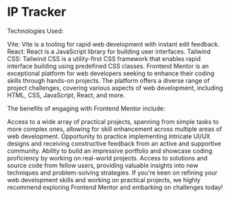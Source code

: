 # IP Tracker

Technologies Used:

Vite: Vite is a tooling for rapid web development with instant edit feedback.
React: React is a JavaScript library for building user interfaces.
Tailwind CSS: Tailwind CSS is a utility-first CSS framework that enables rapid interface building using predefined CSS classes.
Frontend Mentor is an exceptional platform for web developers seeking to enhance their coding skills through hands-on projects. The platform offers a diverse range of project challenges, covering various aspects of web development, including HTML, CSS, JavaScript, React, and more.

The benefits of engaging with Frontend Mentor include:

Access to a wide array of practical projects, spanning from simple tasks to more complex ones, allowing for skill enhancement across multiple areas of web development.
Opportunity to practice implementing intricate UI/UX designs and receiving constructive feedback from an active and supportive community.
Ability to build an impressive portfolio and showcase coding proficiency by working on real-world projects.
Access to solutions and source code from fellow users, providing valuable insights into new techniques and problem-solving strategies.
If you're keen on refining your web development skills and working on practical projects, we highly recommend exploring Frontend Mentor and embarking on challenges today!
